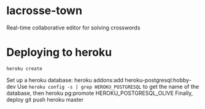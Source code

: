 lacrosse-town
============

Real-time collaborative editor for solving crosswords

Deploying to heroku
============
    heroku create
Set up a heroku database:
	heroku addons:add heroku-postgresql:hobby-dev
Use `heroku config -s | grep HEROKU_POSTGRESQL` to get the name of the database, then
	heroku pg:promote HEROKU_POSTGRESQL_OLIVE
Finally, deploy
    git push heroku master
